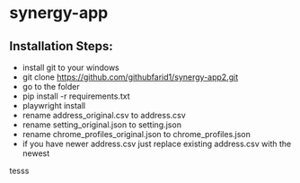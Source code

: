# synergy-app
## Installation Steps:
- install git to your windows
- git clone https://github.com/githubfarid1/synergy-app2.git
- go to the folder
- pip install -r requirements.txt
- playwright install
- rename address_original.csv to address.csv
- rename setting_original.json to setting.json
- rename chrome_profiles_original.json to chrome_profiles.json
- if you have newer address.csv just replace existing address.csv with the newest

tesss
